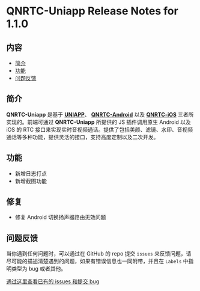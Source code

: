 # QNRTC-Uniapp Release Notes for 1.1.0

## 内容

- [简介](#简介)
- [功能](#功能)
- [问题反馈](#问题反馈)

	
## 简介

**QNRTC-Uniapp** 是基于 **[UNIAPP](https://uniapp.dcloud.io/)**、 **[QNRTC-Android](https://developer.qiniu.com/rtc/8764/an-overview-of-the-android-sdk)** 以及 **[QNRTC-iOS](https://developer.qiniu.com/rtc/8830/an-overview-of-the-ios-sdk)** 三者所实现的。前端可通过 **QNRTC-Uniapp** 所提供的 JS 插件调用原生 Android 以及 iOS 的 RTC 接口来实现实时音视频通话。提供了包括美颜、滤镜、水印、音视频通话等多种功能，提供灵活的接口，支持高度定制以及二次开发。


## 功能
- 新增日志打点
- 新增截图功能

## 修复
- 修复 Android 切换扬声器路由无效问题



## 问题反馈

当你遇到任何问题时，可以通过在 GitHub 的 repo 提交 ```issues``` 来反馈问题，请尽可能的描述清楚遇到的问题，如果有错误信息也一同附带，并且在 ```Labels``` 中指明类型为 bug 或者其他。

[通过这里查看已有的 issues 和提交 bug](https://github.com/pili-engineering/QNRTC-Uniapp/issues)